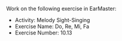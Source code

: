 Work on the following exercise in EarMaster:
- Activity: Melody Sight-Singing
- Exercise Name: Do, Re, Mi, Fa
- Exercise Number: 10.13
